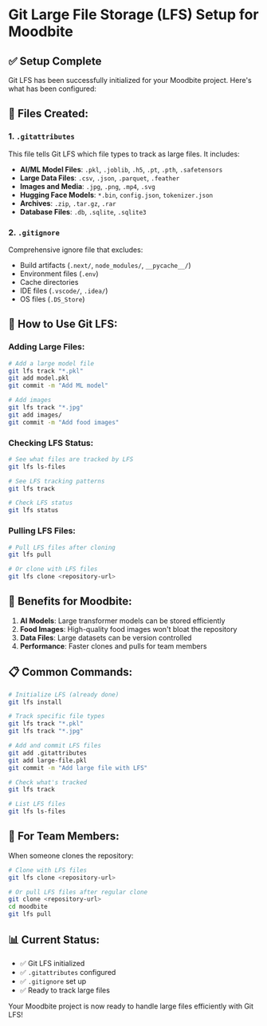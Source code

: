 # Git Large File Storage (LFS) Setup for Moodbite

## ✅ **Setup Complete**

Git LFS has been successfully initialized for your Moodbite project. Here's what has been configured:

## 📁 **Files Created:**

### 1. `.gitattributes`
This file tells Git LFS which file types to track as large files. It includes:
- **AI/ML Model Files**: `.pkl`, `.joblib`, `.h5`, `.pt`, `.pth`, `.safetensors`
- **Large Data Files**: `.csv`, `.json`, `.parquet`, `.feather`
- **Images and Media**: `.jpg`, `.png`, `.mp4`, `.svg`
- **Hugging Face Models**: `*.bin`, `config.json`, `tokenizer.json`
- **Archives**: `.zip`, `.tar.gz`, `.rar`
- **Database Files**: `.db`, `.sqlite`, `.sqlite3`

### 2. `.gitignore`
Comprehensive ignore file that excludes:
- Build artifacts (`.next/`, `node_modules/`, `__pycache__/`)
- Environment files (`.env`)
- Cache directories
- IDE files (`.vscode/`, `.idea/`)
- OS files (`.DS_Store`)

## 🚀 **How to Use Git LFS:**

### **Adding Large Files:**
```bash
# Add a large model file
git lfs track "*.pkl"
git add model.pkl
git commit -m "Add ML model"

# Add images
git lfs track "*.jpg"
git add images/
git commit -m "Add food images"
```

### **Checking LFS Status:**
```bash
# See what files are tracked by LFS
git lfs ls-files

# See LFS tracking patterns
git lfs track

# Check LFS status
git lfs status
```

### **Pulling LFS Files:**
```bash
# Pull LFS files after cloning
git lfs pull

# Or clone with LFS files
git lfs clone <repository-url>
```

## 🎯 **Benefits for Moodbite:**

1. **AI Models**: Large transformer models can be stored efficiently
2. **Food Images**: High-quality food images won't bloat the repository
3. **Data Files**: Large datasets can be version controlled
4. **Performance**: Faster clones and pulls for team members

## 📋 **Common Commands:**

```bash
# Initialize LFS (already done)
git lfs install

# Track specific file types
git lfs track "*.pkl"
git lfs track "*.jpg"

# Add and commit LFS files
git add .gitattributes
git add large-file.pkl
git commit -m "Add large file with LFS"

# Check what's tracked
git lfs track

# List LFS files
git lfs ls-files
```

## 🔧 **For Team Members:**

When someone clones the repository:
```bash
# Clone with LFS files
git lfs clone <repository-url>

# Or pull LFS files after regular clone
git clone <repository-url>
cd moodbite
git lfs pull
```

## 📊 **Current Status:**

- ✅ Git LFS initialized
- ✅ `.gitattributes` configured
- ✅ `.gitignore` set up
- ✅ Ready to track large files

Your Moodbite project is now ready to handle large files efficiently with Git LFS! 